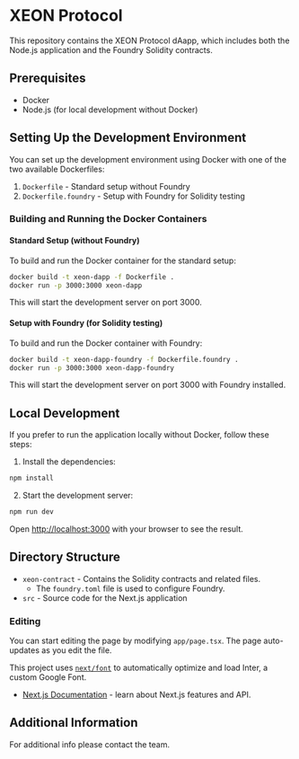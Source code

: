 # XEON Protocol

This repository contains the XEON Protocol dAapp, which includes both the Node.js application and the Foundry Solidity contracts.

## Prerequisites

- Docker
- Node.js (for local development without Docker)

## Setting Up the Development Environment

You can set up the development environment using Docker with one of the two available Dockerfiles:

1. `Dockerfile` - Standard setup without Foundry
2. `Dockerfile.foundry` - Setup with Foundry for Solidity testing

### Building and Running the Docker Containers

#### Standard Setup (without Foundry)

To build and run the Docker container for the standard setup:

```sh
docker build -t xeon-dapp -f Dockerfile .
docker run -p 3000:3000 xeon-dapp
```

This will start the development server on port 3000.

#### Setup with Foundry (for Solidity testing)

To build and run the Docker container with Foundry:

```sh
docker build -t xeon-dapp-foundry -f Dockerfile.foundry .
docker run -p 3000:3000 xeon-dapp-foundry
```

This will start the development server on port 3000 with Foundry installed.

## Local Development

If you prefer to run the application locally without Docker, follow these steps:

1. Install the dependencies:

```sh
npm install
```

2. Start the development server:

```sh
npm run dev
```

Open [http://localhost:3000](http://localhost:3000) with your browser to see the result.

## Directory Structure

- `xeon-contract` - Contains the Solidity contracts and related files.
  - The `foundry.toml` file is used to configure Foundry.
- `src` - Source code for the Next.js application

### Editing

You can start editing the page by modifying `app/page.tsx`. The page auto-updates as you edit the file.

This project uses [`next/font`](https://nextjs.org/docs/basic-features/font-optimization) to automatically optimize and load Inter, a custom Google Font.

- [Next.js Documentation](https://nextjs.org/docs) - learn about Next.js features and API.

## Additional Information

For additional info please contact the team.
